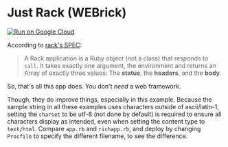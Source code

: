 # Just Rack (WEBrick)

[![Run on Google Cloud](https://deploy.cloud.run/button.svg)](https://deploy.cloud.run)

According to [rack's SPEC](https://github.com/rack/rack/blob/master/SPEC.rdoc#rack-applications-):

> A Rack application is a Ruby object (not a class) that responds to `call`. It takes exactly one argument, the environment and returns an Array of exactly three values: The **status**, the **headers**, and the **body**.

So, that's all this app does. You don't *need* a web framework.

Though, they do improve things, especially in this example. Because the sample string in all these examples uses characters outside of ascii/latin-1, setting the `charset` to be utf-8 (not done by default) is required to ensure all characters display as intended, even when setting the content type to `text/html`. Compare `app.rb` and `richapp.rb`, and deploy by changing `Procfile` to specify the different filename, to see the difference.
